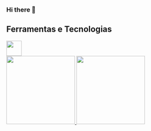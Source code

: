 ### Hi there 👋

<!--
**mt-romildo/mt-romildo** is a ✨ _special_ ✨ repository because its `README.md` (this file) appears on your GitHub profile.

Here are some ideas to get you started:

- 🔭 I’m currently working on ...
- 🌱 I’m currently learning ...
- 👯 I’m looking to collaborate on ...
- 🤔 I’m looking for help with ...
- 💬 Ask me about ...
- 📫 How to reach me: ...
- 😄 Pronouns: ...
- ⚡ Fun fact: ...
-->
## Ferramentas e Tecnologias

<img src="https://cdn.jsdelivr.net/gh/devicons/devicon/icons/git/git-original.svg" width="40" height="40"/>




<div>
<a href="https://github.com/mt-romildo">
<img height="180em" src="https://github-readme-stats.vercel.app/api/top-langs/?username=mt-romildo&layout=compact&langs_count=7&theme=github_dark"/>
<img height="180em" src="https://github-readme-stats.vercel.app/api?username=mt-romildo&show_icons=true&theme=github_dark&include_all_commits=true&count_private=true"/>
</div>
